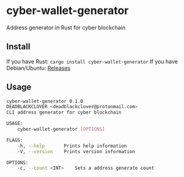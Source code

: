 # cyber-wallet-generator
Address generator in Rust for cyber blockchain

## Install
If you have Rust: `cargo install cyber-wallet-generator`
If you have Debian/Ubuntu: [Releases](https://github.com/CipherDogs/cyber-wallet-generator/releases)

## Usage

```bash
cyber-wallet-generator 0.1.0
DEADBLACKCLOVER <deadblackclover@protonmail.com>
CLI address generator for cyber blockchain

USAGE:
    cyber-wallet-generator [OPTIONS]

FLAGS:
    -h, --help       Prints help information
    -V, --version    Prints version information

OPTIONS:
    -c, --count <INT>    Sets a address generate count
```
